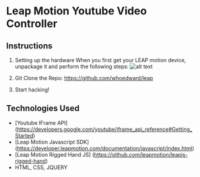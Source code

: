 # Leap Motion Youtube Video Controller


Instructions
------
1. Setting up the hardware
When you first get your LEAP motion device, unpackage it and perform the following steps:
![alt text](http://main.makeuseoflimited.netdna-cdn.com/wp-content/uploads/2013/07/Leap-Motion-Splash-Screen.png)

2. Git Clone the Repo: https://github.com/whoedward/leap 

3. Start hacking! 


Technologies Used
------
+ [Youtube IFrame API] (https://developers.google.com/youtube/iframe_api_reference#Getting_Started)
+ [Leap Motion Javascript SDK] (https://developer.leapmotion.com/documentation/javascript/index.html) 
+ [Leap Motion Rigged Hand JS] (https://github.com/leapmotion/leapjs-rigged-hand)
+ HTML, CSS, JQUERY
